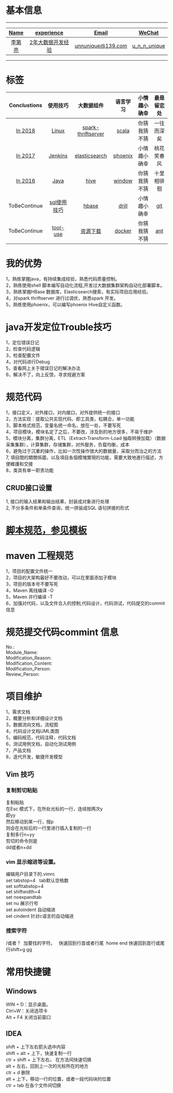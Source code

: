 # 基本信息  

---------------------------------------------------------------------  

|<a href="">Name</a>|<a href="">experience</a>|<a href="">Email</a>|<a href="">WeChat</a>|  
|:----:|:------:|:-----:|:-----:|  
|<a href="">李第亮</a>|<a href="">2年大数据开发经验<a>|<a href="">unnunique@139.com</a> |<a href="">u_n_n_unique</a> |  

---------------------------------------------------------------------  

# 标签

| Conclustions | 使用技巧 | 大数据组件 | 语言学习 | 小情趣小确幸 | 最是留恋处 |  
|:------------:|:----------:|:---------:|:----------:|:----------:|:----------:|
| [In 2018](AADocs/conclusions-docs/In2018.md) | [Linux](AADocs/skill-docs/linux/index.md) | [spark-thriftserver](AADocs/skill-docs/spark-sql-thriftservft-tiaoyou/index.md)|[scala](AADocs/skill-docs/scala/index.md) | 你猜我猜不猜 | 一往而深矣 |  
| [In 2017](AADocs/conclusions-docs/In2017.md) | [Jenkins](AADocs/skill-docs/jenkins/index.md) | [elasticsearch](AADocs/skill-docs/elasticsearch/index.md) | [phoenix](AADocs/skill-docs/phoenix/index.md) |小情趣小确幸 | 桃花笑春风 |  
| [In 2016](AADocs/conclusions-docs/In2016.md) | [Java](AADocs/skill-docs/java/index.md) | [hive](AADocs/skill-docs/hive/index.md)| [window](AADocs/skill-docs/windows/index.md) | 你猜我猜不猜 | 十里相徘徊 |  
| ToBeContinue | [sql使用技巧](AADocs/skill-docs/sql/index.md) | [hbase](AADocs/skill-docs/hbase/index.md) | [drill](AADocs/skill-docs/drill/index.md) | 小情趣小确幸 | [git](AADocs/skill-docs/git/index.md) |  
| ToBeContinue | [tool-use](AADocs/skill-docs/tool-use/index.md) | [资源下载](AADocs/skill-docs/download/index.md)| [docker](AADocs/skill-docs/docker/index.md) | 你猜我猜不猜 | [ant](AADocs/skill-docs/ant/index.md) | 

# 我的优势
1，熟练掌握java，有持续集成经验，熟悉代码质量控制。  
2，熟练使用shell 脚本编写自动化流程,开发过大数据集群架构自动化部署脚本。  
3，熟练掌握HBase 数据库，Elasticsearch搜索，有实际项目应用经验。  
4，对spark thriftserver 进行过调优，熟悉spark 开发。  
5，熟练使用phoenix，可以编写phoenix Hive自定义函数。 
 

# java开发定位Trouble技巧
1，定位错误日记  
2，检查代码逻辑  
3，检查配置文件  
4，对代码进行Debug  
5，查看网上关于错误日记的解决办法  
6，解决不了，向上反馈，寻求规避方案  

# 规范代码
1，接口定义，对外接口，对内接口，对外提供统一的接口    
2，方法实现：提取公共实现代码、即工具类，松耦合，单一功能  
3，脚本格式规范，变量名统一命名，放在一处，不要写死  
4，项目模块，模块名定了之后，不要改，涉及到的地方很多，不易于维护  
5，模块分离，集群分离，ETL（Extract-Transform-Load 抽取转换加载）（数据采集集群），计算集群，存储集群，对外服务，负载均衡，成本  
6，避免过于沉重的操作，比如一次性操作很大的数据量，采取分而治之的方法  
7, 項目間的類關係圖，以及項目各個模塊實現的功能，需要大致地進行描述，方便維護和交接  
8，类具有单一职责功能  
## CRUD接口设置
1, 接口的输入结果和输出结果，封装成对象进行处理  
2, 不分多条件和单条件查询，统一拼装成SQL 语句拼接的形式     

# [脚本规范，参见模板](AADocs/skill-docs/linux/linux-jiaoben-guifan.md)

# maven 工程规范
1，项目的配置文件统一  
2，项目的大架构最好不要改动，可以在里面添加子模块  
3，项目的版本号不要写死  
4，Maven 离线编译 -O  
5，Maven 并行编译 -T  
6，加强对代码，以及文件合入的控制,代码设计，代码测试，代码提交的commit 信息  

# 规范提交代码commint 信息
No.:   
Module_Name:   
Modification_Reason:    
Modification_Content:    
Modification_Person:   
Review_Person:


# 项目维护
1，需求文档  
2，概要分析和详细设计文档      
3，数据流向文档，流程图  
4，代码设计文档UML类图    
5，编码规范，代码注释，代码文档  
6，测试用例文档，自动化测试用例      
7，产品文档   
8，迭代开发，敏捷开发模型  

## Vim 技巧
### 复制剪切粘贴
复制粘贴  
在Esc 模式下，在所处光标的一行，连续按两次y  
即yy  
然后移动到某一行，按p  
则会在光标后的一行里进行插入复制的一行   
复制多行n+yy  
剪切的命令则是  
dd或者n+dd  

### vim 显示缩进等设置。
编辑用户目录下的.vimrc  
set tabstop=4   tab默认空格数  
set softtabstop=4  
set shiftwidth=4   
set noexpandtab   
set nu 展示行号   
set autoindent  自动缩进  
set cindent  针对c语言的自动缩进  


### 搜索字符
/或者？  加要找的字符。  
快速回到行首或者行尾  home end
快速回到首行或尾行shift+g gg


# 常用快捷键
## Windows
WIN + D：显示桌面。  
Ctrl+W：关闭选项卡  
Alt + F4 关闭当前窗口  
## IDEA 
shift + 上下左右箭头选中内容  
shift + alt + 上下，快速复制一行  
ctr + shift + 上下左右， 在方法间快速切换  
alt + 左右，回到上一次的光标所在的地方  
ctr + d 删除  
alt + 上下，移动一行的位置，或者一段代码块的位置  
ctr + tab 在各个文件间切换  